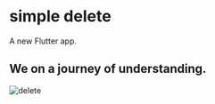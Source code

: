 # simple delete

A new Flutter app.

## We on a journey of understanding.


![delete](https://user-images.githubusercontent.com/47517623/141533237-6f93ec28-7fd4-4266-87b7-0c7698e3a477.png)
